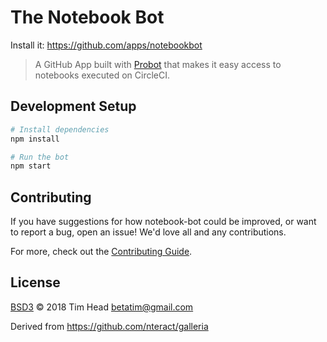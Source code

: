 # The Notebook Bot

Install it: https://github.com/apps/notebookbot

> A GitHub App built with [Probot](https://probot.github.io) that makes it easy access to notebooks executed on CircleCI.


## Development Setup

```sh
# Install dependencies
npm install

# Run the bot
npm start
```


## Contributing

If you have suggestions for how notebook-bot could be improved, or want to report a bug, open an issue! We'd love all and any contributions.

For more, check out the [Contributing Guide](CONTRIBUTING.md).


## License

[BSD3](LICENSE) © 2018 Tim Head <betatim@gmail.com>

Derived from https://github.com/nteract/galleria
